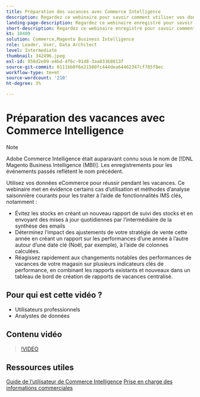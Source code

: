 ```yaml
---
title: Préparation des vacances avec Commerce Intelligence
description: Regardez ce webinaire pour savoir comment utiliser vos données eCommerce pour réussir pendant la période des fêtes.
landing-page-description: Regardez ce webinaire enregistré pour savoir comment utiliser vos données eCommerce pour réussir pendant la période des fêtes.
short-description: Regardez ce webinaire enregistré pour savoir comment utiliser vos données eCommerce pour réussir pendant la période des fêtes.
kt: 10409
solution: Commerce,Magento Business Intelligence
role: Leader, User, Data Architect
level: Intermediate
thumbnail: 342496.jpeg
exl-id: 958d2e09-e4bd-4f6c-91d8-3aa83368013f
source-git-commit: 0111bb0f6e21580fc444dea64462347cf785f8ec
workflow-type: tm+mt
source-wordcount: '210'
ht-degree: 3%

---
```


# Préparation des vacances avec Commerce Intelligence

>[!NOTE]
>
>Adobe Commerce Intelligence était auparavant connu sous le nom de [!DNL Magento Business Intelligence (MBI)]. Les enregistrements pour les événements passés reflètent le nom précédent.

Utilisez vos données eCommerce pour réussir pendant les vacances. Ce webinaire met en évidence certains cas d’utilisation et méthodes d’analyse saisonnière courants pour les traiter à l’aide de fonctionnalités IMS clés, notamment :

- Évitez les stocks en créant un nouveau rapport de suivi des stocks et en envoyant des mises à jour quotidiennes par l’intermédiaire de la synthèse des emails
- Déterminez l’impact des ajustements de votre stratégie de vente cette année en créant un rapport sur les performances d’une année à l’autre autour d’une date clé (Noël, par exemple), à l’aide de colonnes calculées.
- Réagissez rapidement aux changements notables des performances de vacances de votre magasin sur plusieurs indicateurs clés de performance, en combinant les rapports existants et nouveaux dans un tableau de bord de création de rapports de vacances centralisé.

## Pour qui est cette vidéo ?

- Utilisateurs professionnels
- Analystes de données

## Contenu vidéo

>[!VIDEO](https://video.tv.adobe.com/v/342496?quality=12&learn=on)

## Ressources utiles

[Guide de l’utilisateur de Commerce Intelligence](https://experienceleague.adobe.com/docs/commerce-business-intelligence/mbi/guide-overview.html?lang=fr)
[Prise en charge des informations commerciales](https://experienceleague.adobe.com/docs/commerce-knowledge-base/kb/troubleshooting/miscellaneous/mbi-service-policies.html)
